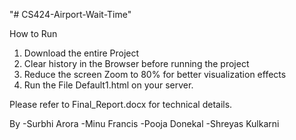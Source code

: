 "# CS424-Airport-Wait-Time"

How to Run

1. Download the entire Project
2. Clear history in the Browser before running the project
3. Reduce the screen Zoom to 80% for better visualization effects
4. Run the File Default1.html on your server.

Please refer to Final_Report.docx for technical details.

By 
-Surbhi Arora
-Minu Francis
-Pooja Donekal
-Shreyas Kulkarni
